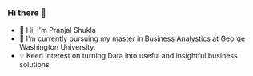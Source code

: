 ### Hi there 👋

<!--
**pranjals26/pranjals26** is a ✨ _special_ ✨ repository because its `README.md` (this file) appears on your GitHub profile.

Here are some ideas to get you started:

- 🔭 I’m currently working on ...
- 🌱 I’m currently learning ...
- 👯 I’m looking to collaborate on ...
- 🤔 I’m looking for help with ...
- 💬 Ask me about ...
- 📫 How to reach me: ...
- 😄 Pronouns: ...
- ⚡ Fun fact: ...
-->

- 👋 Hi, I'm Pranjal Shukla
- 🌱 I’m currently pursuing my master in Business Analystics at George Washington University.
- 💡 Keen Interest on turning Data into useful and insightful business solutions 

